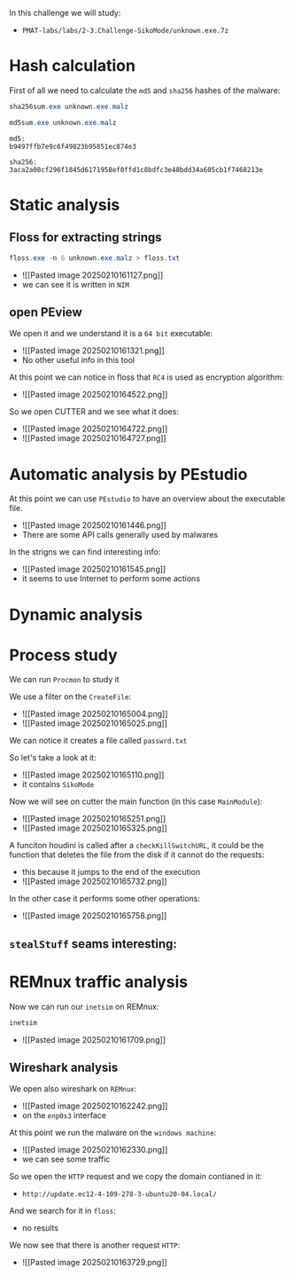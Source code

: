In this challenge we will study:
- `PMAT-labs/labs/2-3.Challenge-SikoMode/unknown.exe.7z`

# Hash calculation
First of all we need to calculate the `md5` and `sha256` hashes of the malware:
```powershell
sha256sum.exe unknown.exe.malz

md5sum.exe unknown.exe.malz
```

```text
md5:     
b9497ffb7e9c6f49823b95851ec874e3 

sha256: 3aca2a08cf296f1845d6171958ef0ffd1c8bdfc3e48bdd34a605cb1f7468213e
```

# Static analysis
## Floss for extracting strings
```powershell
floss.exe -n 6 unknown.exe.malz > floss.txt
```
- ![[Pasted image 20250210161127.png]]
- we can see it is written in `NIM`


## open PEview
We open it and we understand it is a `64 bit` executable:
- ![[Pasted image 20250210161321.png]]
- No other useful info in this tool


At this point we can notice in floss that `RC4` is used as encryption algorithm:
- ![[Pasted image 20250210164522.png]]


So we open CUTTER and we see what it does:
- ![[Pasted image 20250210164722.png]]
- ![[Pasted image 20250210164727.png]]


# Automatic analysis by PEstudio
At this point we can use `PEstudio` to have an overview about the executable file.
- ![[Pasted image 20250210161446.png]]
- There are some API calls generally used by malwares

In the strigns we can find interesting info:
- ![[Pasted image 20250210161545.png]]
- it seems to use Internet to perform some actions




# Dynamic analysis

# Process study
We can run `Procmon` to study it 

We use a filter on the `CreateFile`:
- ![[Pasted image 20250210165004.png]]
- ![[Pasted image 20250210165025.png]]

We can notice it creates a file called `passwrd.txt`

So let's take a look at it:
- ![[Pasted image 20250210165110.png]]
- it contains `SikoMode`

Now we will see on cutter the main function (in this case `MainModule`):
- ![[Pasted image 20250210165251.png]]
- ![[Pasted image 20250210165325.png]]

A funciton houdini is called after a `checkKillSwitchURL`, it could be the function that deletes the file from the disk if it cannot do the requests:
- this because it jumps to the end of the execution
- ![[Pasted image 20250210165732.png]]

In the other case it performs some other operations:
- ![[Pasted image 20250210165758.png]]


`stealStuff` seams interesting:
- 
# REMnux traffic analysis
Now we can run our `inetsim` on REMnux:
```bash
inetsim
```
- ![[Pasted image 20250210161709.png]]


## Wireshark analysis 
We open also wireshark on `REMnux`:
- ![[Pasted image 20250210162242.png]]
- on the `enp0s3` interface


At this point we run the malware on the `windows machine`:
- ![[Pasted image 20250210162330.png]]
- we can see some traffic


So we open the `HTTP` request and we copy the domain contianed in it:
- `http://update.ec12-4-109-278-3-ubuntu20-04.local/`

And we search for it in `floss`:
- no results

We now  see that there is another request `HTTP`:
- ![[Pasted image 20250210163729.png]]



